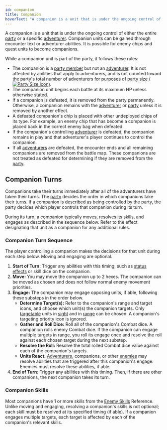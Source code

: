 ```yaml
---
id: companion
title: Companion
hoverText: "A companion is a unit that is under the ongoing control of either the entire party or a specific adventurer."
---
```


A companion is a unit that is under the ongoing control of either the entire [party](/docs/all/glossary/party) or a specific [adventurer](/docs/all/glossary/adventurer). Companion units can be gained through encounter text or adventurer abilities. It is possible for enemy chips and quest units to become companions. 

While a companion unit is part of the party, it follows these rules:

-   The companion is a [party member](/docs/all/glossary/party) but not an [adventurer](/docs/all/glossary/adventurer). It is not affected by abilities that apply to adventurers, and is not counted toward the party's total number of adventurers for purposes of [party size (<img src="/icons/party-size.svg" alt="Party Size Icon" class="icon-svg" />)](/docs/all/glossary/party-size).
-   The companion unit begins each battle at its maximum HP unless otherwise stated.
-   If a companion is defeated, it is removed from the party permanently. Otherwise, a companion remains with the [adventurer](/docs/all/glossary/adventurer) or [party](/docs/all/glossary/party) unless it is removed by another effect.
-   A defeated companion's chip is placed with other undeployed chips of its type. For example, an enemy chip that has become a companion is placed back in the correct enemy bag when defeated.
-   If the companion's controlling [adventurer](/docs/all/glossary/adventurer) is defeated, the companion remains in play and that adventurer's player continues to control the companion.
-   If all [adventurers](/docs/all/glossary/adventurer) are defeated, the encounter ends and all remaining companions are removed from the battle map. These companions are not treated as defeated for determining if they are removed from the [party](/docs/all/glossary/party).

## Companion Turns
Companions take their turns immediately after all of the adventurers have taken their turns. The [party](/docs/all/glossary/party) decides the order in which companions take their turns. If a companion is described as being controlled by the party, the party decides which player controls that companion during its turn.

During its turn, a companion typically moves, resolves its skills, and engages as described in the sequence below. Refer to the effect designating that unit as a companion for any additional rules.

### Companion Turn Sequence
The player controlling a companion makes the decisions for that unit during each step below. Moving and engaging are optional.

1.  **Start of Turn:** Trigger any abilities with this timing, such as [status effects](/docs/all/status-effects/) or skill dice on the companion.
2.  **Move:** You may move the companion up to 2 hexes. The companion can be moved as chosen and does not follow normal enemy movement priorities.
3.  **Engage:** The companion may engage opposing units, if able, following these substeps in the order below.
    -   **Determine Target(s):** Refer to the companion's range and target icons, and choose which unit(s) the companion targets. Only [targetable](/docs/all/glossary/targetable) units in [sight](/docs/all/glossary/sight) and in [range](/docs/all/glossary/range) can be chosen. A companion's targeting priority icon is ignored.
    -   **Gather and Roll Dice:** Roll all of the companion's Combat dice. A companion rolls enemy Combat dice. If the companion can engage multiple targets in range, you roll its engage once and resolve the roll against each chosen target during the next substep.
    -   **Resolve the Roll:** Resolve the total rolled Combat dice value against each of the companion's targets.
    -   **Units React:** [Adventurers](/docs/all/glossary/adventurer), companions, or other [enemies](/docs/all/glossary/enemy) may resolve abilities that are triggered after this companion's engage. Enemies must resolve these abilities, if able.
4.  **End of Turn:** Trigger any abilities with this timing. Then, if there are other companions, the next companion takes its turn.

### Companion Skills
Most companions have 1 or more skills from the [Enemy Skills](/docs/category/enemy-skills/) Reference. Unlike moving and engaging, resolving a companion's skills is not optional; each skill must be resolved at its specified timing (if able). If a companion engages multiple targets, each target is affected by each of the companion's relevant skills.